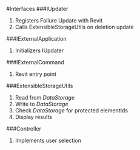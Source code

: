 #Interfaces
###IUpdater
1. Registers Failure Update with Revit
2. Calls ExtensibleStorageUtils on deletion update

###IExternalApplication
1. Initializers IUpdater

###IExternalCommand
1. Revit entry point

###ExtensibleStorageUtils
1. Read from _DataStorage_
2. Write to _DataStorage_
3. Check _DataStorage_ for protected elementIds
4. Display results

###Controller
1. Implements user selection
